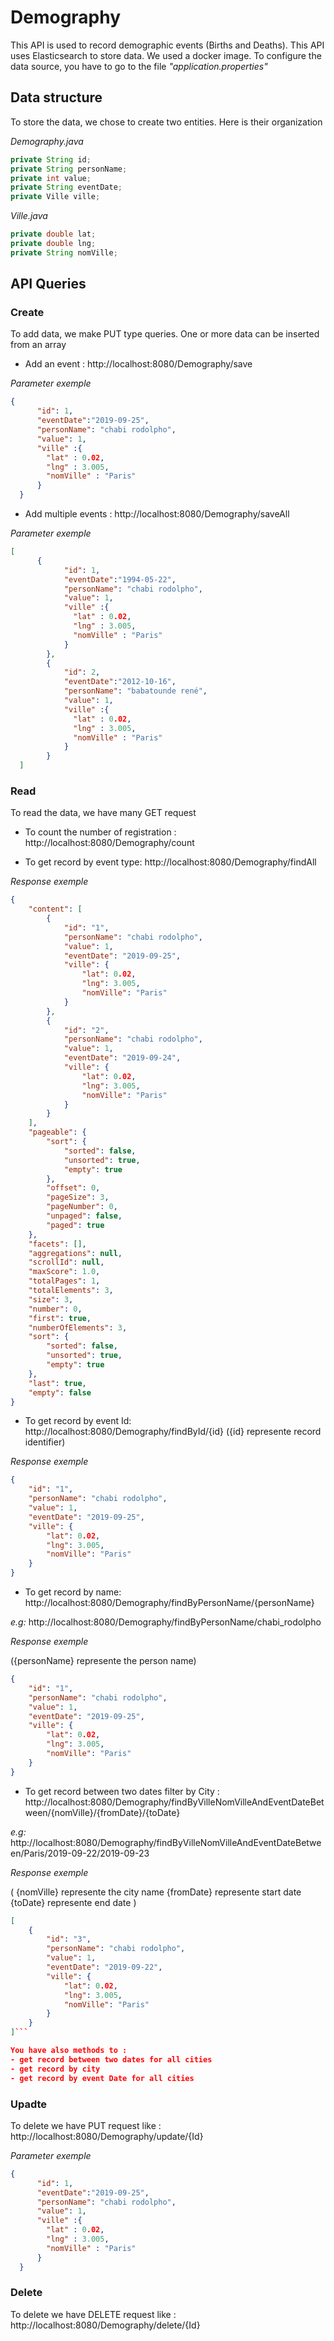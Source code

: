 # Demography
This API is used to record demographic events (Births and Deaths).
This API uses Elasticsearch to store data. We used a docker image. To configure the data source, you have to go to the file *"application.properties"* 

## Data structure ##
To store the data, we chose to create two entities. Here is their organization

*Demography.java*
```java
private String id;
private String personName;
private int value;
private String eventDate;
private Ville ville;
```

*Ville.java*
```java
private double lat;
private double lng;
private String nomVille;
```
## API Queries ##
### Create ###
To add data, we make PUT type queries. One or more data can be inserted from an array 

- Add an event : 
http://localhost:8080/Demography/save

*Parameter exemple*

```json
{
      "id": 1,
      "eventDate":"2019-09-25",
      "personName": "chabi rodolpho",
      "value": 1,
      "ville" :{
        "lat" : 0.02,
        "lng" : 3.005,
        "nomVille" : "Paris"
      }
  }
```

- Add multiple events : 
http://localhost:8080/Demography/saveAll

*Parameter exemple*

```json
[
      {
            "id": 1,
            "eventDate":"1994-05-22",
            "personName": "chabi rodolpho",
            "value": 1,
            "ville" :{
              "lat" : 0.02,
              "lng" : 3.005,
              "nomVille" : "Paris"
            }
        },
        {
            "id": 2,
            "eventDate":"2012-10-16",
            "personName": "babatounde rené",
            "value": 1,
            "ville" :{
              "lat" : 0.02,
              "lng" : 3.005,
              "nomVille" : "Paris"
            }
        }
  ]
```
### Read ###
To read the data, we have many GET request

- To count the number of registration : 
http://localhost:8080/Demography/count

- To  get record by event type: 
http://localhost:8080/Demography/findAll

*Response exemple*

```json
{
    "content": [
        {
            "id": "1",
            "personName": "chabi rodolpho",
            "value": 1,
            "eventDate": "2019-09-25",
            "ville": {
                "lat": 0.02,
                "lng": 3.005,
                "nomVille": "Paris"
            }
        },
        {
            "id": "2",
            "personName": "chabi rodolpho",
            "value": 1,
            "eventDate": "2019-09-24",
            "ville": {
                "lat": 0.02,
                "lng": 3.005,
                "nomVille": "Paris"
            }
        }
    ],
    "pageable": {
        "sort": {
            "sorted": false,
            "unsorted": true,
            "empty": true
        },
        "offset": 0,
        "pageSize": 3,
        "pageNumber": 0,
        "unpaged": false,
        "paged": true
    },
    "facets": [],
    "aggregations": null,
    "scrollId": null,
    "maxScore": 1.0,
    "totalPages": 1,
    "totalElements": 3,
    "size": 3,
    "number": 0,
    "first": true,
    "numberOfElements": 3,
    "sort": {
        "sorted": false,
        "unsorted": true,
        "empty": true
    },
    "last": true,
    "empty": false
}
```

- To  get record by event Id: 
http://localhost:8080/Demography/findById/{id}
({id} represente record identifier)

*Response exemple*

```json
{
    "id": "1",
    "personName": "chabi rodolpho",
    "value": 1,
    "eventDate": "2019-09-25",
    "ville": {
        "lat": 0.02,
        "lng": 3.005,
        "nomVille": "Paris"
    }
}
```

- To get record by name: 
http://localhost:8080/Demography/findByPersonName/{personName}

*e.g:* http://localhost:8080/Demography/findByPersonName/chabi_rodolpho

*Response exemple*

({personName} represente the person name)
```json
{
    "id": "1",
    "personName": "chabi rodolpho",
    "value": 1,
    "eventDate": "2019-09-25",
    "ville": {
        "lat": 0.02,
        "lng": 3.005,
        "nomVille": "Paris"
    }
}
```

- To get record between two dates filter by City : 
http://localhost:8080/Demography/findByVilleNomVilleAndEventDateBetween/{nomVille}/{fromDate}/{toDate}

*e.g:* http://localhost:8080/Demography/findByVilleNomVilleAndEventDateBetween/Paris/2019-09-22/2019-09-23

*Response exemple*


(
      {nomVille} represente the city name
      {fromDate} represente start date
      {toDate} represente end date
)
```json
[
    {
        "id": "3",
        "personName": "chabi rodolpho",
        "value": 1,
        "eventDate": "2019-09-22",
        "ville": {
            "lat": 0.02,
            "lng": 3.005,
            "nomVille": "Paris"
        }
    }
]```

You have also methods to : 
- get record between two dates for all cities
- get record by city
- get record by event Date for all cities

```
### Upadte ###
To delete we have PUT request like :
http://localhost:8080/Demography/update/{Id}

*Parameter exemple*

```json
{
      "id": 1,
      "eventDate":"2019-09-25",
      "personName": "chabi rodolpho",
      "value": 1,
      "ville" :{
        "lat" : 0.02,
        "lng" : 3.005,
        "nomVille" : "Paris"
      }
  }
```


### Delete ###
To delete we have DELETE request like :
http://localhost:8080/Demography/delete/{Id}
